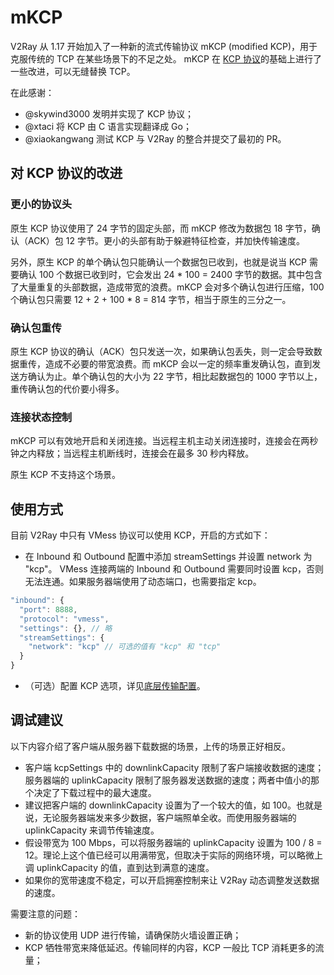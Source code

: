 # mKCP

V2Ray 从 1.17 开始加入了一种新的流式传输协议 mKCP (modified KCP)，用于克服传统的 TCP 在某些场景下的不足之处。
mKCP 在 [KCP 协议](https://github.com/skywind3000/kcp)的基础上进行了一些改进，可以无缝替换 TCP。

在此感谢：
* @skywind3000 发明并实现了 KCP 协议；
* @xtaci 将 KCP 由 C 语言实现翻译成 Go；
* @xiaokangwang 测试 KCP 与 V2Ray 的整合并提交了最初的 PR。
 
## 对 KCP 协议的改进
### 更小的协议头
原生 KCP 协议使用了 24 字节的固定头部，而 mKCP 修改为数据包 18 字节，确认（ACK）包 12 字节。更小的头部有助于躲避特征检查，并加快传输速度。

另外，原生 KCP 的单个确认包只能确认一个数据包已收到，也就是说当 KCP 需要确认 100 个数据已收到时，它会发出 24 \* 100 = 2400 字节的数据。其中包含了大量重复的头部数据，造成带宽的浪费。mKCP 会对多个确认包进行压缩，100 个确认包只需要 12 + 2 + 100 \* 8 = 814 字节，相当于原生的三分之一。

### 确认包重传
原生 KCP 协议的确认（ACK）包只发送一次，如果确认包丢失，则一定会导致数据重传，造成不必要的带宽浪费。而 mKCP 会以一定的频率重发确认包，直到发送方确认为止。单个确认包的大小为 22 字节，相比起数据包的 1000 字节以上，重传确认包的代价要小得多。

### 连接状态控制
mKCP 可以有效地开启和关闭连接。当远程主机主动关闭连接时，连接会在两秒钟之内释放；当远程主机断线时，连接会在最多 30 秒内释放。

原生 KCP 不支持这个场景。

## 使用方式
目前 V2Ray 中只有 VMess 协议可以使用 KCP，开启的方式如下：

* 在 Inbound 和 Outbound 配置中添加 streamSettings 并设置 network 为 "kcp"。
VMess 连接两端的 Inbound 和 Outbound 需要同时设置 kcp，否则无法连通。如果服务器端使用了动态端口，也需要指定 kcp。

```javascript
"inbound": {
  "port": 8888,
  "protocol": "vmess",
  "settings": {}, // 略
  "streamSettings": {
    "network": "kcp" // 可选的值有 "kcp" 和 "tcp"
  }
}
```

* （可选）配置 KCP 选项，详见[底层传输配置](../chapter_02/05_transport.md)。

## 调试建议
以下内容介绍了客户端从服务器下载数据的场景，上传的场景正好相反。
* 客户端 kcpSettings 中的 downlinkCapacity 限制了客户端接收数据的速度；服务器端的 uplinkCapacity 限制了服务器发送数据的速度；两者中值小的那个决定了下载过程中的最大速度。
* 建议把客户端的 downlinkCapacity 设置为了一个较大的值，如 100。也就是说，无论服务器端发来多少数据，客户端照单全收。而使用服务器端的 uplinkCapacity 来调节传输速度。
* 假设带宽为 100 Mbps，可以将服务器端的 uplinkCapacity 设置为 100 / 8 = 12。理论上这个值已经可以用满带宽，但取决于实际的网络环境，可以略微上调 uplinkCapacity 的值，直到达到满意的速度。
* 如果你的宽带速度不稳定，可以开启拥塞控制来让 V2Ray 动态调整发送数据的速度。

需要注意的问题：
* 新的协议使用 UDP 进行传输，请确保防火墙设置正确；
* KCP 牺牲带宽来降低延迟。传输同样的内容，KCP 一般比 TCP 消耗更多的流量；

